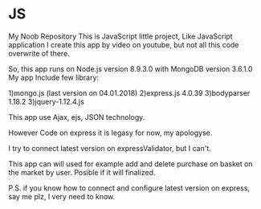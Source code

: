 # JS
My Noob Repository
This is JavaScript little project, Like JavaScript application
I create this app by video on youtube, but not all this code overwrite of there.

So, this app runs on Node.js version 8.9.3.0 with MongoDB version 3.6.1.0
My app Include few library:

1)mongo.js (last version on 04.01.2018)
2)express.js  4.0.39 
3)bodyparser 1.18.2
3)jquery-1.12.4.js

This app use Ajax, ejs, JSON technology.

However Code on express it is legasy for now, my apologyse.

I try to connect latest version on expressValidator, but I can't.

This app can will used for example add and delete purchase on basket on the market by user. Posible if it will finalized.

P.S. if you know how to connect and configure latest version on express, say me plz, I very need to know.

